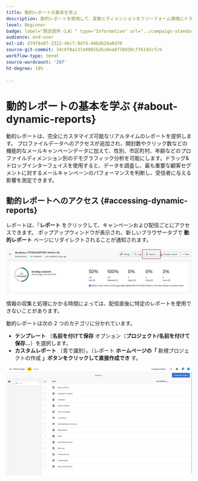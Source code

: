 ```yaml
---
title: 動的レポートの基本を学ぶ
description: 動的レポートを使用して、変数とディメンションをフリーフォーム環境にドラッグ&ドロップし、キャンペーンの成功を分析します。
level: Beginner
badge: label="限定提供（LA）" type="Informative" url="../campaign-standard-migration-home.md" tooltip="Campaign Standard移行済みユーザーに制限"
audience: end-user
exl-id: d79f8a07-2322-4bc7-9d74-446db24a8d70
source-git-commit: 34c6f8a137a9085b26c0ea8f78930cff6192cfc9
workflow-type: tm+mt
source-wordcount: '207'
ht-degree: 18%

---
```


# 動的レポートの基本を学ぶ {#about-dynamic-reports}

動的レポートは、完全にカスタマイズ可能なリアルタイムのレポートを提供します。 プロファイルデータへのアクセスが追加され、開封数やクリック数などの機能的なメールキャンペーンデータに加えて、性別、市区町村、年齢などのプロファイルディメンション別のデモグラフィック分析を可能にします。ドラッグ&amp;ドロップインターフェイスを使用すると、データを調査し、最も重要な顧客セグメントに対するメールキャンペーンのパフォーマンスを判断し、受信者に与える影響を測定できます。

## 動的レポートへのアクセス {#accessing-dynamic-reports}

レポートは、「**レポート** をクリックして、キャンペーンおよび配信ごとにアクセスできます。 ポップアップウィンドウが表示され、新しいブラウザータブで **動的レポート** ページにリダイレクトされることが通知されます。

![](assets/campaign_reports_access.png)

情報の収集と処理にかかる時間によっては、配信直後に特定のレポートを使用できないことがあります。

動的レポートは次の 2 つのカテゴリに分かれています。

* **テンプレート** （**名前を付けて保存** オプション（**プロジェクト/名前を付けて保存…**）を選択します。
* **カスタムレポート** （青で識別）。（レポート **ホームページの「** 新規プロジェクトの作成 **」ボタンをクリックして直接作成でき** す。

![](assets/dynamic_report_overview.png)

